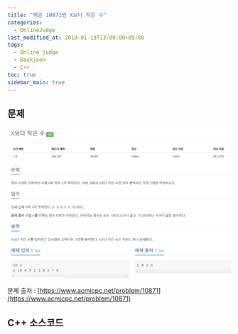```yaml
---
title: "백준 10871번 X보다 작은 수"
categories: 
  - OnlineJudge
last_modified_at: 2019-01-13T13:00:00+09:00
tags: 
  - Online judge
  - Baekjoon
  - C++
toc: true
sidebar_main: true
---
```


## 문제

![10871](https://github.com/lesslate/lesslate.github.io/blob/master/assets/img/OnlineJudge/10871.png?raw=true)

문제 출처 : [https://www.acmicpc.net/problem/10871](https://www.acmicpc.net/problem/10871)





## C++ 소스코드

<script src="https://gist.github.com/lesslate/4f047a3c4dfcb38fffb86062513a087c.js"></script>